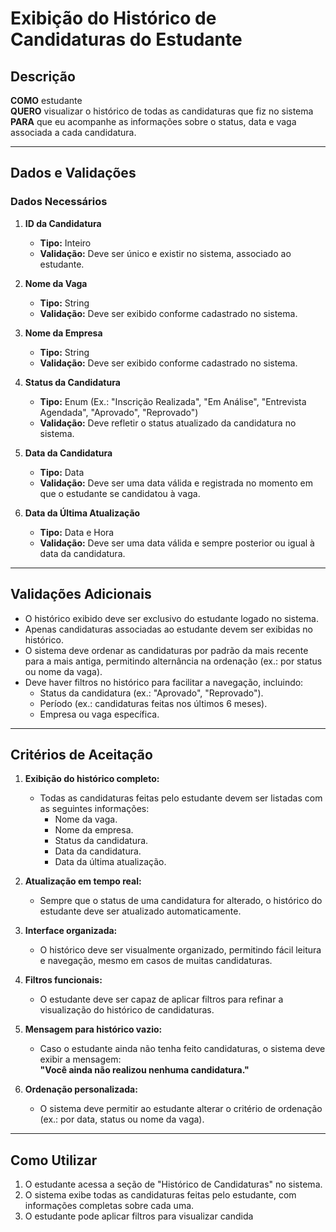 # Exibição do Histórico de Candidaturas do Estudante

## Descrição

**COMO** estudante  
**QUERO** visualizar o histórico de todas as candidaturas que fiz no sistema  
**PARA** que eu acompanhe as informações sobre o status, data e vaga associada a cada candidatura.

---

## Dados e Validações

### Dados Necessários

1. **ID da Candidatura**  
   - **Tipo:** Inteiro  
   - **Validação:** Deve ser único e existir no sistema, associado ao estudante.  

2. **Nome da Vaga**  
   - **Tipo:** String  
   - **Validação:** Deve ser exibido conforme cadastrado no sistema.  

3. **Nome da Empresa**  
   - **Tipo:** String  
   - **Validação:** Deve ser exibido conforme cadastrado no sistema.  

4. **Status da Candidatura**  
   - **Tipo:** Enum (Ex.: "Inscrição Realizada", "Em Análise", "Entrevista Agendada", "Aprovado", "Reprovado")  
   - **Validação:** Deve refletir o status atualizado da candidatura no sistema.  

5. **Data da Candidatura**  
   - **Tipo:** Data  
   - **Validação:** Deve ser uma data válida e registrada no momento em que o estudante se candidatou à vaga.  

6. **Data da Última Atualização**  
   - **Tipo:** Data e Hora  
   - **Validação:** Deve ser uma data válida e sempre posterior ou igual à data da candidatura.  

---

## Validações Adicionais

- O histórico exibido deve ser exclusivo do estudante logado no sistema.  
- Apenas candidaturas associadas ao estudante devem ser exibidas no histórico.  
- O sistema deve ordenar as candidaturas por padrão da mais recente para a mais antiga, permitindo alternância na ordenação (ex.: por status ou nome da vaga).  
- Deve haver filtros no histórico para facilitar a navegação, incluindo:  
  - Status da candidatura (ex.: "Aprovado", "Reprovado").  
  - Período (ex.: candidaturas feitas nos últimos 6 meses).  
  - Empresa ou vaga específica.  

---

## Critérios de Aceitação

1. **Exibição do histórico completo:**  
   - Todas as candidaturas feitas pelo estudante devem ser listadas com as seguintes informações:  
     - Nome da vaga.  
     - Nome da empresa.  
     - Status da candidatura.  
     - Data da candidatura.  
     - Data da última atualização.  

2. **Atualização em tempo real:**  
   - Sempre que o status de uma candidatura for alterado, o histórico do estudante deve ser atualizado automaticamente.  

3. **Interface organizada:**  
   - O histórico deve ser visualmente organizado, permitindo fácil leitura e navegação, mesmo em casos de muitas candidaturas.  

4. **Filtros funcionais:**  
   - O estudante deve ser capaz de aplicar filtros para refinar a visualização do histórico de candidaturas.  

5. **Mensagem para histórico vazio:**  
   - Caso o estudante ainda não tenha feito candidaturas, o sistema deve exibir a mensagem:  
     **"Você ainda não realizou nenhuma candidatura."**  

6. **Ordenação personalizada:**  
   - O sistema deve permitir ao estudante alterar o critério de ordenação (ex.: por data, status ou nome da vaga).  

---

## Como Utilizar

1. O estudante acessa a seção de "Histórico de Candidaturas" no sistema.  
2. O sistema exibe todas as candidaturas feitas pelo estudante, com informações completas sobre cada uma.  
3. O estudante pode aplicar filtros para visualizar candida
